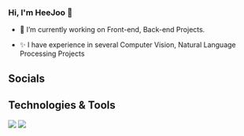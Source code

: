 ### Hi, I'm HeeJoo 👋

- 🔭 I’m currently working on Front-end, Back-end Projects. 

- ✨ I have experience in several Computer Vision, Natural Language Processing Projects



## Socials



## Technologies & Tools
<img src="https://img.shields.io/badge/Python-Blue?style=flat&logo=Python&logoColor=3776AB"/>
<img src="https://img.shields.io/badge/Code-Python-plastic-red?style=plastic&logo=visualstudiocode">

<!--
**ohiju/ohiju** is a ✨ _special_ ✨ repository because its `README.md` (this file) appears on your GitHub profile.

Here are some ideas to get you started:

- 🔭 I’m currently working on ... 
- 🌱 I’m currently learning ... 
- 👯 I’m looking to collaborate on ...
- 🤔 I’m looking for help with ...
- 💬 Ask me about ...
- 📫 How to reach me: ...
- 😄 Pronouns: ...
- ⚡ Fun fact: ...
-->
